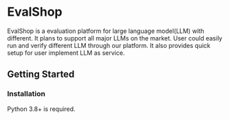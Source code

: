 # EvalShop
EvalShop is a evaluation platform for large language model(LLM) with different. It plans to support all major LLMs on the market. User could easily run and verify different LLM through our platform. It also provides quick setup for user implement LLM as service. 
## Getting Started
### Installation

Python 3.8+ is required.

